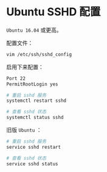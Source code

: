 # Ubuntu SSHD 配置

`Ubuntu 16.04` 或更高。

配置文件：

```bash
vim /etc/ssh/sshd_config
```

启用下来配置：

```bash
Port 22
PermitRootLogin yes
```

```bash
# 重启 sshd 服务
systemctl restart sshd

# 查看 sshd 状态
systemctl status sshd
```

旧版 `Ubuntu` ：

```bash
# 重启 sshd 服务
service sshd restart

# 查看 sshd 状态
service sshd status
```
